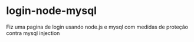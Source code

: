 # login-node-mysql
Fiz uma pagina de login usando node.js e mysql com medidas de proteção contra mysql injection
